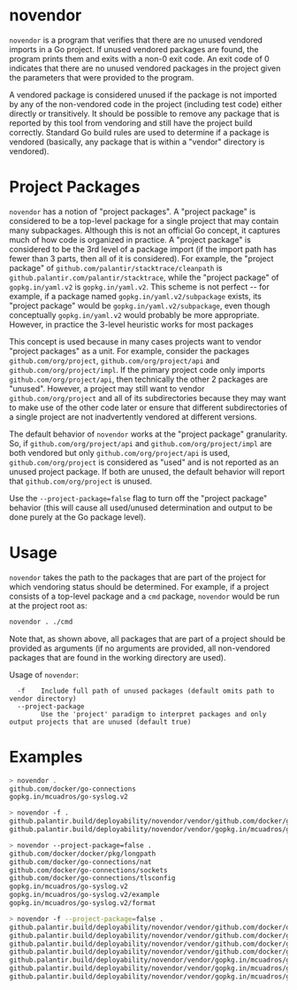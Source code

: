 novendor
========

`novendor` is a program that verifies that there are no unused vendored imports in a Go project. If unused vendored
packages are found, the program prints them and exits with a non-0 exit code. An exit code of 0 indicates that there are
no unused vendored packages in the project given the parameters that were provided to the program.

A vendored package is considered unused if the package is not imported by any of the non-vendored code in the project
(including test code) either directly or transitively. It should be possible to remove any package that is reported by
this tool from vendoring and still have the project build correctly. Standard Go build rules are used to determine if a
package is vendored (basically, any package that is within a "vendor" directory is vendored).

Project Packages
================
`novendor` has a notion of "project packages". A "project package" is considered to be a top-level package for a single
project that may contain many subpackages. Although this is not an official Go concept, it captures much of how code is
organized in practice. A "project package" is considered to be the 3rd level of a package import (if the import path has
fewer than 3 parts, then all of it is considered). For example, the "project package" of
`github.com/palantir/stacktrace/cleanpath` is `github.palantir.com/palantir/stacktrace`, while the "project package" of
`gopkg.in/yaml.v2` is `gopkg.in/yaml.v2`. This scheme is not perfect -- for example, if a package named
`gopkg.in/yaml.v2/subpackage` exists, its "project package" would be `gopkg.in/yaml.v2/subpackage`, even though
conceptually `gopkg.in/yaml.v2` would probably be more appropriate. However, in practice the 3-level heuristic works for
most packages

This concept is used because in many cases projects want to vendor "project packages" as a unit. For example, consider
the packages `github.com/org/project`, `github.com/org/project/api` and `github.com/org/project/impl`. If the primary
project code only imports `github.com/org/project/api`, then technically the other 2 packages are "unused". However, a
project may still want to vendor `github.com/org/project` and all of its subdirectories because they may want to make
use of the other code later or ensure that different subdirectories of a single project are not inadvertently vendored
at different versions.

The default behavior of `novendor` works at the "project package" granularity. So, if `github.com/org/project/api` and
`github.com/org/project/impl` are both vendored but only `github.com/org/project/api` is used, `github.com/org/project`
is considered as "used" and is not reported as an unused project package. If both are unused, the default behavior will
report that `github.com/org/project` is unused.

Use the `--project-package=false` flag to turn off the "project package" behavior (this will cause all used/unused
determination and output to be done purely at the Go package level).

Usage
=====
`novendor` takes the path to the packages that are part of the project for which vendoring status should be determined.
For example, if a project consists of a top-level package and a `cmd` package, `novendor` would be run at the project
root as:

```bash
novendor . ./cmd
```

Note that, as shown above, all packages that are part of a project should be provided as arguments (if no arguments are
provided, all non-vendored packages that are found in the working directory are used).

Usage of `novendor`:

```
  -f    Include full path of unused packages (default omits path to vendor directory)
  --project-package
        Use the 'project' paradigm to interpret packages and only output projects that are unused (default true)
```

Examples
========

```bash
> novendor .
github.com/docker/go-connections
gopkg.in/mcuadros/go-syslog.v2
```

```bash
> novendor -f .
github.palantir.build/deployability/novendor/vendor/github.com/docker/go-connections
github.palantir.build/deployability/novendor/vendor/gopkg.in/mcuadros/go-syslog.v2
```

```bash
> novendor --project-package=false .
github.com/docker/docker/pkg/longpath
github.com/docker/go-connections/nat
github.com/docker/go-connections/sockets
github.com/docker/go-connections/tlsconfig
gopkg.in/mcuadros/go-syslog.v2
gopkg.in/mcuadros/go-syslog.v2/example
gopkg.in/mcuadros/go-syslog.v2/format
```

```bash
> novendor -f --project-package=false .
github.palantir.build/deployability/novendor/vendor/github.com/docker/docker/pkg/longpath
github.palantir.build/deployability/novendor/vendor/github.com/docker/go-connections/nat
github.palantir.build/deployability/novendor/vendor/github.com/docker/go-connections/sockets
github.palantir.build/deployability/novendor/vendor/github.com/docker/go-connections/tlsconfig
github.palantir.build/deployability/novendor/vendor/gopkg.in/mcuadros/go-syslog.v2
github.palantir.build/deployability/novendor/vendor/gopkg.in/mcuadros/go-syslog.v2/example
github.palantir.build/deployability/novendor/vendor/gopkg.in/mcuadros/go-syslog.v2/format
```
